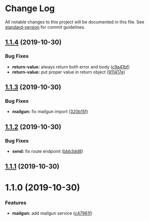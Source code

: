 # Change Log

All notable changes to this project will be documented in this file. See [standard-version](https://github.com/conventional-changelog/standard-version) for commit guidelines.

## [1.1.4](https://github.com/JeanBarriere/mailgun/compare/v1.1.3...v1.1.4) (2019-10-30)


### Bug Fixes

* **return-value:** always return both error and body ([c9a41bf](https://github.com/JeanBarriere/mailgun/commit/c9a41bf))
* **return-value:** put proper value in return object ([911417e](https://github.com/JeanBarriere/mailgun/commit/911417e))



## [1.1.3](https://github.com/JeanBarriere/mailgun/compare/v1.1.2...v1.1.3) (2019-10-30)


### Bug Fixes

* **mailgun:** fix mailgun import ([320b15f](https://github.com/JeanBarriere/mailgun/commit/320b15f))



## [1.1.2](https://github.com/JeanBarriere/mailgun/compare/v1.1.1...v1.1.2) (2019-10-30)


### Bug Fixes

* **send:** fix route endpoint ([bbb3dd8](https://github.com/JeanBarriere/mailgun/commit/bbb3dd8))



## [1.1.1](https://github.com/JeanBarriere/mailgun/compare/v1.1.0...v1.1.1) (2019-10-30)



# 1.1.0 (2019-10-30)


### Features

* **mailgun:** add mailgun service ([c47961f](https://github.com/JeanBarriere/mailgun/commit/c47961f))
